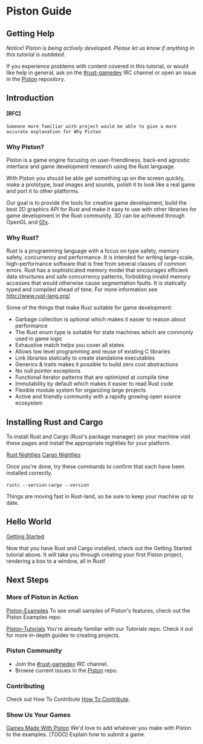 # Piston Guide

## Getting Help

*Notice! Piston is  being actively developed. Please let us know if anything in this tutorial is outdated.*

If you experience problems with content covered in this tutorial, or would like help in general, ask on the [#rust-gamedev](http://chat.mibbit.com/?server=irc.mozilla.org&channel=%23rust-gamedev) IRC channel or open an issue in the [Piston](https://github.com/PistonDevelopers/piston/) repository.

## Introduction

#### [RFC]
    Someone more familiar with project would be able to give a more accurate explanation for Why Piston
### Why Piston?

Piston is a game engine focusing on user-friendliness, back-end agnostic interface and game development research using the Rust language.

With Piston you should be able get something up on the screen quickly, make a prototype, load images and sounds, polish it to look like a real game and port it to other platforms.

Our goal is to provide the tools for creative game development, build the best 2D graphics API for Rust and make it easy to use with other libraries for game development in the Rust community. 3D can be achieved through OpenGL and [Gfx](https://github.com/gfx-rs/gfx-rs).

### Why Rust?

Rust is a programming language with a focus on type safety, memory safety, concurrency and performance. It is intended for writing large-scale, high-performance software that is free from several classes of common errors. Rust has a sophisticated memory model that encourages efficient data structures and safe concurrency patterns, forbidding invalid memory accesses that would otherwise cause segmentation faults. It is statically typed and compiled ahead of time. For more information see http://www.rust-lang.org/

Some of the things that make Rust suitable for game development:

* Garbage collection is optional which makes it easier to reason about performance
* The Rust enum type is suitable for state machines which are commonly used in game logic
* Exhaustive match helps you cover all states
* Allows low level programming and reuse of existing C libraries
* Link libraries statically to create standalone executables
* Generics & traits makes it possible to build zero cost abstractions
* No null pointer exceptions
* Functional iterator patterns that are optimized at compile time
* Immutability by default which makes it easier to read Rust code
* Flexible module system for organizing large projects
* Active and friendly community with a rapidly growing open source ecosystem

## Installing Rust and Cargo

To install Rust and Cargo (Rust's package manager) on your machine visit these pages and install the appropriate nightlies for your platform.

[Rust Nightlies](http://www.rust-lang.org/install.html)
[Cargo Nightlies](https://github.com/rust-lang/cargo#installing-cargo-from-nightlies)

Once you're done, try these commands to confirm that each have been installed correctly.

`rustc --version`
`cargo --version`

Things are moving fast in Rust-land, so be sure to keep your machine up to date.

## Hello World

[Getting Started](https://github.com/PistonDevelopers/Piston-Tutorials/tree/master/getting-started)

Now that you have Rust and Cargo installed, check out the Getting Started tutorial above.
It will take you through creating your first Piston project, rendering a box to a window, all in Rust!

## Next Steps

### More of Piston in Action

[Piston-Examples](https://github.com/pistondevelopers/piston-examples)
To see small samples of Piston's features, check out the Piston Examples repo.

[Piston-Tutorials](https://github.com/PistonDevelopers/Piston-Tutorials)
You're already familiar with our Tutorials repo. Check it out for more in-depth guides to creating projects.

### Piston Community

* Join the [#rust-gamedev](http://chat.mibbit.com/?server=irc.mozilla.org&channel=%23rust-gamedev) IRC channel.
* Browse current issues in the [Piston](https://github.com/PistonDevelopers/piston/issues) repo.

### Contributing

Check out How To Contribute [How To Contribute](https://github.com/PistonDevelopers/piston/blob/master/CONTRIBUTING.md).

### Show Us Your Games

[Games Made With Piston](https://github.com/PistonDevelopers/piston/wiki/Games-Made-With-Piston)
We'd love to add whatever you make with Piston to the examples.
[TODO] Explain how to submit a game.

